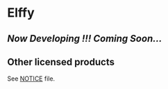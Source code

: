 # Elffy

## ***Now Developing !!! Coming Soon...***

## Other licensed products

See [NOTICE](https://github.com/ikorin24/Elffy/blob/master/NOTICE.md) file.

